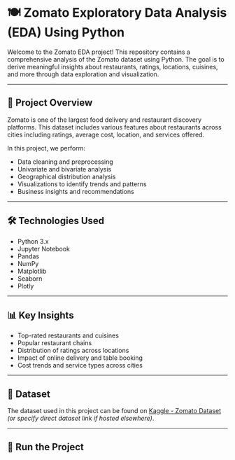 # 🍽️ Zomato Exploratory Data Analysis (EDA) Using Python

Welcome to the Zomato EDA project! This repository contains a comprehensive analysis of the Zomato dataset using Python. The goal is to derive meaningful insights about restaurants, ratings, locations, cuisines, and more through data exploration and visualization.

---

## 📌 Project Overview

Zomato is one of the largest food delivery and restaurant discovery platforms. This dataset includes various features about restaurants across cities including ratings, average cost, location, and services offered.

In this project, we perform:

- Data cleaning and preprocessing
- Univariate and bivariate analysis
- Geographical distribution analysis
- Visualizations to identify trends and patterns
- Business insights and recommendations

---

## 🛠️ Technologies Used

- Python 3.x  
- Jupyter Notebook  
- Pandas  
- NumPy  
- Matplotlib  
- Seaborn  
- Plotly

---

## 📊 Key Insights

- Top-rated restaurants and cuisines
- Popular restaurant chains
- Distribution of ratings across locations
- Impact of online delivery and table booking
- Cost trends and service types across cities

---

## 📁 Dataset

The dataset used in this project can be found on [Kaggle - Zomato Dataset](https://www.kaggle.com/datasets) *(or specify direct dataset link if hosted elsewhere)*.

---

## 🚀 Run the Project


